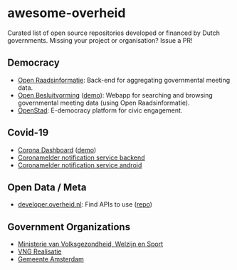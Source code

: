# awesome-overheid

Curated list of open source repositories developed or financed by Dutch governments.
Missing your project or organisation? Issue a PR!

## Democracy

- [Open Raadsinformatie](https://github.com/openstate/open-raadsinformatie/issues): Back-end for aggregating governmental meeting data.  
- [Open Besluitvorming](https://github.com/ontola/openbesluitvorming/) ([demo](https://openbesluitvorming.nl/)): Webapp for searching and browsing governmental meeting data (using Open Raadsinformatie).
- [OpenStad](https://github.com/Amsterdam/openstad-monolith): E-democracy platform for civic engagement.

## Covid-19

- [Corona Dashboard](https://github.com/minvws/nl-covid19-data-dashboard) ([demo](https://coronadashboard.rijksoverheid.nl/))
- [Coronamelder notification service backend](https://github.com/minvws/nl-covid19-notification-app-backend)
- [Coronamelder notification service android](https://github.com/minvws/nl-covid19-notification-app-android)

## Open Data / Meta

- [developer.overheid.nl](https://developer.overheid.nl/): Find APIs to use ([repo](https://gitlab.com/commonground/developer.overheid.nl))

## Government Organizations

- [Ministerie van Volksgezondheid, Welzijn en Sport](https://github.com/minvws)
- [VNG Realisatie](https://github.com/VNG-Realisatie/)
- [Gemeente Amsterdam](https://github.com/Amsterdam)
